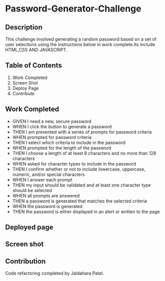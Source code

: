 # Password-Generator-Challenge

## Description
 This challenge involved generating a random password based on a set of user selections using the instructions below in work complete.Its include HTML,CSS AND JAVASCRIPT.
 
## Table of Contents
<Ol>
  <li>Work Completed</li>
  <li>Screen Shot</li>
  <li>Deploy Page</li>
  <li>Contribute</li>
  </ol>

## Work Completed
<ul>
<li> GIVEN I need a new, secure password</li>
<li>WHEN I click the button to generate a password</li>
<li>THEN I am presented with a series of prompts for password criteria</li>
<li>WHEN prompted for password criteria</li>
<li>THEN I select which criteria to include in the password</li>
<li>WHEN prompted for the length of the password</li>
<li>THEN I choose a length of at least 8 characters and no more than 128 characters</li>
<li>WHEN asked for character types to include in the password</li>
<li>THEN I confirm whether or not to include lowercase, uppercase, numeric, and/or special characters</li>
<li>WHEN I answer each prompt</li>
<li>THEN my input should be validated and at least one character type should be selected</li>
<li>WHEN all prompts are answered</li>
<li>THEN a password is generated that matches the selected criteria</li>
<li>WHEN the password is generated</li>
<li>THEN the password is either displayed in an alert or written to the page</li>
</ul>

## Deployed page


## Screen shot


## Contribution 
Code refactoring completed by Jaldahara Patel.
